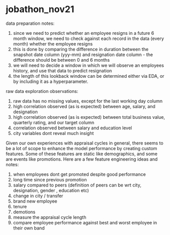 # jobathon_nov21
data preparation notes:

1. since we need to predict whether an employee resigns in a future 6 month window, we need to check against each
record in the data (every month) whether the employee resigns
2. this is done by comparing the difference in duration between the snapshot date column (yyy-mm) and resignation date column - the difference should be between 0 and 6 months
3. we will need to decide a window in which we will observe an employees history, and use that data to predict resignation
4. the length of this lookback window can be determined either via EDA, or by including it as a hyperparameter.

raw data exploration observations:

1. raw data has no missing values, except for the last working day column
2. high correlation observed (as is expected) between age, salary, and designation
3. high correlation observed (as is expected) between total business value, quarterly rating, and our target column
4. correlation observed between salary and education level
5. city variables dont reveal much insight

Given our own experiences with appraisal cycles in general, there seems to be a lot of scope to enhance the model performance by creating custom features. Some of these features are static like demographics, and some are events like promotions. Here are a few feature engineering ideas and notes:

1. when employees dont get promoted despite good performance
2. long time since previous promotion
3. salary compared to peers (definition of peers can be wrt city, designation, gender , education etc)
4. change in city / transfer
5. brand new employee
6. tenure
7. demotions
8. measure the appraisal cycle length
9. compare employee performance against best and worst employee in their own band